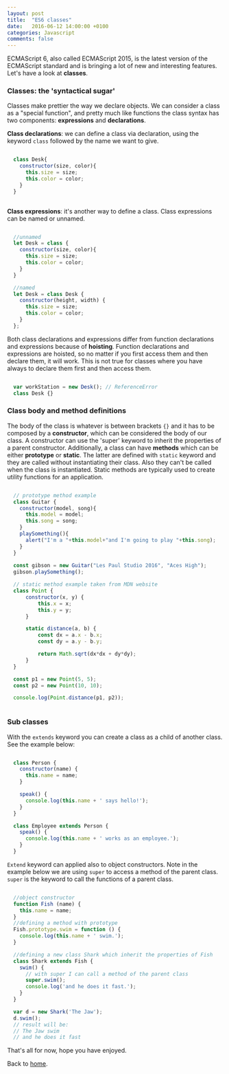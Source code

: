 ```yaml
---
layout: post
title:  "ES6 classes"
date:   2016-06-12 14:00:00 +0100
categories: Javascript
comments: false
---
```


ECMAScript 6, also called ECMAScript 2015, is the latest version of the ECMAScript standard and is bringing a lot of new and interesting features. Let's have a look at **classes**.

### Classes: the 'syntactical sugar' ###
Classes make prettier the way we declare objects. We can consider a class as a "special function", and pretty much like functions the class syntax has two components: **expressions** and **declarations**.

**Class declarations**: we can define a class via declaration, using the keyword `class` followed by the name we want to give.

```javascript

  class Desk{
    constructor(size, color){
      this.size = size;
      this.color = color;
    }
  }
  
```

**Class expressions**: it's another way to define a class. Class expressions can be named or unnamed.

```javascript

  //unnamed
  let Desk = class {
    constructor(size, color){
      this.size = size;
      this.color = color;
    }
  }

  //named
  let Desk = class Desk {
    constructor(height, width) {
      this.size = size;
      this.color = color;
    }
  };

```

Both class declarations and expressions differ from function declarations and expressions because of **hoisting**. Function declarations and expressions are hoisted, so no matter if you first access them and then declare them, it will work. This is not true for classes where you have always to declare them first and then access them.

```javascript

  var workStation = new Desk(); // ReferenceError
  class Desk {}

```

### Class body and method definitions ###
The body of the class is whatever is between brackets `{}` and it has to be composed by a **constructor**, which can be considered the body of our class. A constructor can use the 'super' keyword to inherit the properties of a parent constructor. Additionally, a class can have **methods** which can be either **prototype** or **static**. The latter are defined with `static` keyword and they are called without instantiating their class. Also they can't be called when the class is instantiated. Static methods are typically used to create utility functions for an application.

```javascript

  // prototype method example
  class Guitar {
    constructor(model, song){
      this.model = model;
      this.song = song;
    }
    playSomething(){
      alert("I'm a "+this.model+"and I'm going to play "+this.song);
    }
  }
  
  const gibson = new Guitar("Les Paul Studio 2016", "Aces High");
  gibson.playSomething();

  // static method example taken from MDN website
  class Point {
      constructor(x, y) {
          this.x = x;
          this.y = y;
      }

      static distance(a, b) {
          const dx = a.x - b.x;
          const dy = a.y - b.y;

          return Math.sqrt(dx*dx + dy*dy);
      }
  }

  const p1 = new Point(5, 5);
  const p2 = new Point(10, 10);

  console.log(Point.distance(p1, p2));
  

```

### Sub classes ###
With the `extends` keyword you can create a class as a child of another class. See the example below:

```javascript

  class Person {
    constructor(name) {
      this.name = name;
    }

    speak() {
      console.log(this.name + ' says hello!');
    }
  }

  class Employee extends Person {
    speak() {
      console.log(this.name + ' works as an employee.');
    }
  }

```

`Extend` keyword can applied also to object constructors. Note in the example below we are using `super` to access a method of the parent class. `super` is the keyword to call the functions of a parent class.

```javascript

  //object constructor
  function Fish (name) {
    this.name = name;  
  }
  //defining a method with prototype
  Fish.prototype.swim = function () {
    console.log(this.name + ' swim.');
  }

  //defining a new class Shark which inherit the properties of Fish
  class Shark extends Fish {
    swim() {
      // with super I can call a method of the parent class
      super.swim();
      console.log('and he does it fast.');
    }
  }

  var d = new Shark('The Jaw');
  d.swim();
  // result will be:
  // The Jaw swim
  // and he does it fast

```

That's all for now, hope you have enjoyed.

Back to [home](/).